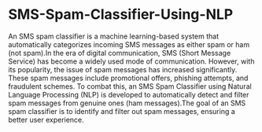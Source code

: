 # SMS-Spam-Classifier-Using-NLP
An SMS spam classifier is a machine learning-based system that automatically categorizes incoming SMS messages as either spam or ham (not spam).In the era of digital communication, SMS (Short Message Service) has become a widely used mode of communication. However, with its popularity, the issue of spam messages has increased significantly. These spam messages include promotional offers, phishing attempts, and fraudulent schemes. To combat this, an SMS Spam Classifier using Natural Language Processing (NLP) is developed to automatically detect and filter spam messages from genuine ones (ham messages).The goal of an SMS spam classifier is to identify and filter out spam messages, ensuring a better user experience.
